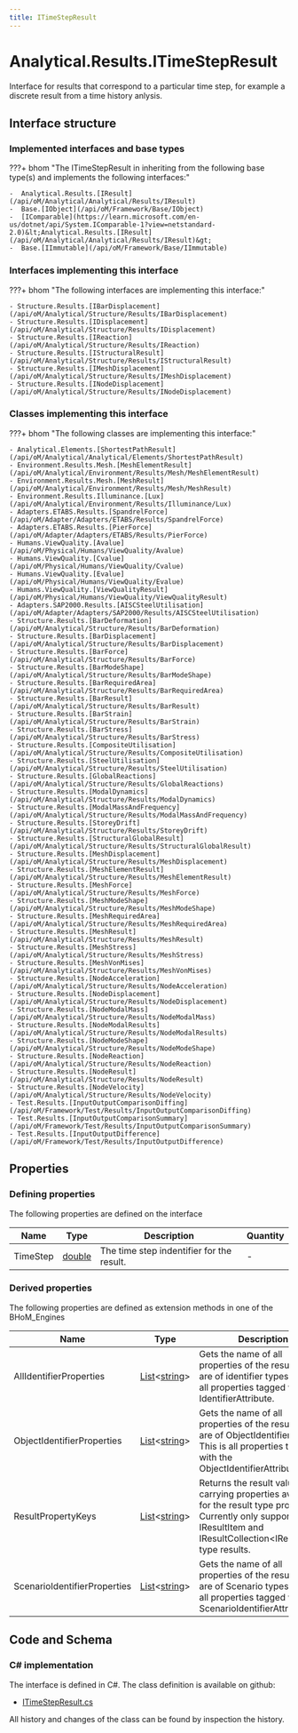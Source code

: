 ```yaml
---
title: ITimeStepResult
---
```


# Analytical.Results.ITimeStepResult

Interface for results that correspond to a particular time step, for example a discrete result from a time history anlysis.

## Interface structure

### Implemented interfaces and base types

???+ bhom "The ITimeStepResult in inheriting from the following base type(s) and implements the following interfaces:"

    -  Analytical.Results.[IResult](/api/oM/Analytical/Analytical/Results/IResult)
    -  Base.[IObject](/api/oM/Framework/Base/IObject)
    -  [IComparable](https://learn.microsoft.com/en-us/dotnet/api/System.IComparable-1?view=netstandard-2.0)&lt;Analytical.Results.[IResult](/api/oM/Analytical/Analytical/Results/IResult)&gt;
    -  Base.[IImmutable](/api/oM/Framework/Base/IImmutable)


### Interfaces implementing this interface

???+ bhom "The following interfaces are implementing this interface:"

    - Structure.Results.[IBarDisplacement](/api/oM/Analytical/Structure/Results/IBarDisplacement)
    - Structure.Results.[IDisplacement](/api/oM/Analytical/Structure/Results/IDisplacement)
    - Structure.Results.[IReaction](/api/oM/Analytical/Structure/Results/IReaction)
    - Structure.Results.[IStructuralResult](/api/oM/Analytical/Structure/Results/IStructuralResult)
    - Structure.Results.[IMeshDisplacement](/api/oM/Analytical/Structure/Results/IMeshDisplacement)
    - Structure.Results.[INodeDisplacement](/api/oM/Analytical/Structure/Results/INodeDisplacement)


### Classes implementing this interface

???+ bhom "The following classes are implementing this interface:"

    - Analytical.Elements.[ShortestPathResult](/api/oM/Analytical/Analytical/Elements/ShortestPathResult)
    - Environment.Results.Mesh.[MeshElementResult](/api/oM/Analytical/Environment/Results/Mesh/MeshElementResult)
    - Environment.Results.Mesh.[MeshResult](/api/oM/Analytical/Environment/Results/Mesh/MeshResult)
    - Environment.Results.Illuminance.[Lux](/api/oM/Analytical/Environment/Results/Illuminance/Lux)
    - Adapters.ETABS.Results.[SpandrelForce](/api/oM/Adapter/Adapters/ETABS/Results/SpandrelForce)
    - Adapters.ETABS.Results.[PierForce](/api/oM/Adapter/Adapters/ETABS/Results/PierForce)
    - Humans.ViewQuality.[Avalue](/api/oM/Physical/Humans/ViewQuality/Avalue)
    - Humans.ViewQuality.[Cvalue](/api/oM/Physical/Humans/ViewQuality/Cvalue)
    - Humans.ViewQuality.[Evalue](/api/oM/Physical/Humans/ViewQuality/Evalue)
    - Humans.ViewQuality.[ViewQualityResult](/api/oM/Physical/Humans/ViewQuality/ViewQualityResult)
    - Adapters.SAP2000.Results.[AISCSteelUtilisation](/api/oM/Adapter/Adapters/SAP2000/Results/AISCSteelUtilisation)
    - Structure.Results.[BarDeformation](/api/oM/Analytical/Structure/Results/BarDeformation)
    - Structure.Results.[BarDisplacement](/api/oM/Analytical/Structure/Results/BarDisplacement)
    - Structure.Results.[BarForce](/api/oM/Analytical/Structure/Results/BarForce)
    - Structure.Results.[BarModeShape](/api/oM/Analytical/Structure/Results/BarModeShape)
    - Structure.Results.[BarRequiredArea](/api/oM/Analytical/Structure/Results/BarRequiredArea)
    - Structure.Results.[BarResult](/api/oM/Analytical/Structure/Results/BarResult)
    - Structure.Results.[BarStrain](/api/oM/Analytical/Structure/Results/BarStrain)
    - Structure.Results.[BarStress](/api/oM/Analytical/Structure/Results/BarStress)
    - Structure.Results.[CompositeUtilisation](/api/oM/Analytical/Structure/Results/CompositeUtilisation)
    - Structure.Results.[SteelUtilisation](/api/oM/Analytical/Structure/Results/SteelUtilisation)
    - Structure.Results.[GlobalReactions](/api/oM/Analytical/Structure/Results/GlobalReactions)
    - Structure.Results.[ModalDynamics](/api/oM/Analytical/Structure/Results/ModalDynamics)
    - Structure.Results.[ModalMassAndFrequency](/api/oM/Analytical/Structure/Results/ModalMassAndFrequency)
    - Structure.Results.[StoreyDrift](/api/oM/Analytical/Structure/Results/StoreyDrift)
    - Structure.Results.[StructuralGlobalResult](/api/oM/Analytical/Structure/Results/StructuralGlobalResult)
    - Structure.Results.[MeshDisplacement](/api/oM/Analytical/Structure/Results/MeshDisplacement)
    - Structure.Results.[MeshElementResult](/api/oM/Analytical/Structure/Results/MeshElementResult)
    - Structure.Results.[MeshForce](/api/oM/Analytical/Structure/Results/MeshForce)
    - Structure.Results.[MeshModeShape](/api/oM/Analytical/Structure/Results/MeshModeShape)
    - Structure.Results.[MeshRequiredArea](/api/oM/Analytical/Structure/Results/MeshRequiredArea)
    - Structure.Results.[MeshResult](/api/oM/Analytical/Structure/Results/MeshResult)
    - Structure.Results.[MeshStress](/api/oM/Analytical/Structure/Results/MeshStress)
    - Structure.Results.[MeshVonMises](/api/oM/Analytical/Structure/Results/MeshVonMises)
    - Structure.Results.[NodeAcceleration](/api/oM/Analytical/Structure/Results/NodeAcceleration)
    - Structure.Results.[NodeDisplacement](/api/oM/Analytical/Structure/Results/NodeDisplacement)
    - Structure.Results.[NodeModalMass](/api/oM/Analytical/Structure/Results/NodeModalMass)
    - Structure.Results.[NodeModalResults](/api/oM/Analytical/Structure/Results/NodeModalResults)
    - Structure.Results.[NodeModeShape](/api/oM/Analytical/Structure/Results/NodeModeShape)
    - Structure.Results.[NodeReaction](/api/oM/Analytical/Structure/Results/NodeReaction)
    - Structure.Results.[NodeResult](/api/oM/Analytical/Structure/Results/NodeResult)
    - Structure.Results.[NodeVelocity](/api/oM/Analytical/Structure/Results/NodeVelocity)
    - Test.Results.[InputOutputComparisonDiffing](/api/oM/Framework/Test/Results/InputOutputComparisonDiffing)
    - Test.Results.[InputOutputComparisonSummary](/api/oM/Framework/Test/Results/InputOutputComparisonSummary)
    - Test.Results.[InputOutputDifference](/api/oM/Framework/Test/Results/InputOutputDifference)


## Properties



### Defining properties

The following properties are defined on the interface

| Name             | Type             | Description      | Quantity         |
|------------------|------------------|------------------|------------------|
| TimeStep | [double](https://learn.microsoft.com/en-us/dotnet/api/System.Double?view=netstandard-2.0) | The time step indentifier for the result. | - |


### Derived properties

The following properties are defined as extension methods in one of the BHoM_Engines

| Name             | Type             | Description      | Quantity         | Engine           |
|------------------|------------------|------------------|------------------|------------------|
| AllIdentifierProperties | [List](https://learn.microsoft.com/en-us/dotnet/api/System.Collections.Generic.List-1?view=netstandard-2.0)&lt;[string](https://learn.microsoft.com/en-us/dotnet/api/System.String?view=netstandard-2.0)&gt; | Gets the name of all properties of the result that are of identifier types. This is all properties tagged with any IdentifierAttribute. | - | Results_Engine |
| ObjectIdentifierProperties | [List](https://learn.microsoft.com/en-us/dotnet/api/System.Collections.Generic.List-1?view=netstandard-2.0)&lt;[string](https://learn.microsoft.com/en-us/dotnet/api/System.String?view=netstandard-2.0)&gt; | Gets the name of all properties of the result that are of ObjectIdentifier types. This is all properties tagged with the ObjectIdentifierAttribute. | - | Results_Engine |
| ResultPropertyKeys | [List](https://learn.microsoft.com/en-us/dotnet/api/System.Collections.Generic.List-1?view=netstandard-2.0)&lt;[string](https://learn.microsoft.com/en-us/dotnet/api/System.String?view=netstandard-2.0)&gt; | Returns the result value carrying properties available for the result type provided. Currently only supported for IResultItem and IResultCollection&lt;IResultItem&gt; type results. | - | Results_Engine |
| ScenarioIdentifierProperties | [List](https://learn.microsoft.com/en-us/dotnet/api/System.Collections.Generic.List-1?view=netstandard-2.0)&lt;[string](https://learn.microsoft.com/en-us/dotnet/api/System.String?view=netstandard-2.0)&gt; | Gets the name of all properties of the result that are of Scenario types. This is all properties tagged with the ScenarioIdentifierAttribute. | - | Results_Engine |


## Code and Schema

### C# implementation

The interface is defined in C#. The class definition is available on github:

- [ITimeStepResult.cs](https://github.com/BHoM/BHoM/blob/develop/Analytical_oM/Results\ITimeStepResult.cs)

All history and changes of the class can be found by inspection the history.
